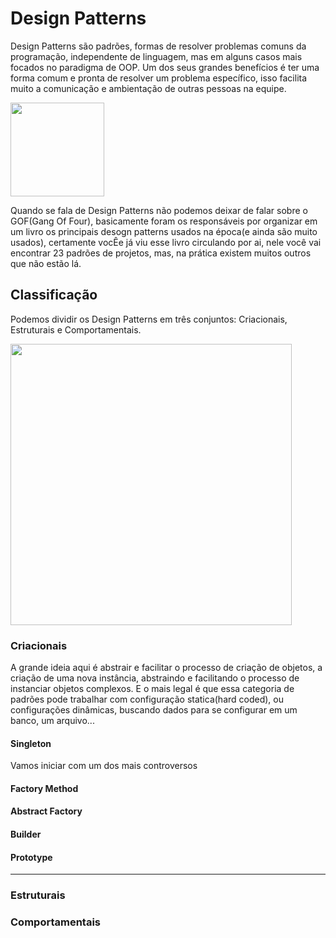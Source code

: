 # Design Patterns

Design Patterns são padrões, formas de resolver problemas comuns da programação, independente de linguagem, mas em alguns casos mais focados no paradigma de OOP. Um dos seus grandes benefícios é ter uma forma comum e pronta de resolver um problema específico, isso facilita muito a comunicação e ambientação de outras pessoas na equipe.

<img src="https://springframework.guru/wp-content/uploads/2015/04/9780201633610.jpg" width="150px"></img>

Quando se fala de Design Patterns não podemos deixar de falar sobre o GOF(Gang Of Four), basicamente foram os responsáveis por organizar em um livro os principais desogn patterns usados na época(e ainda são muito usados), certamente vocÊe já viu esse livro circulando por ai, nele você vai encontrar 23 padrões de projetos, mas, na prática existem muitos outros que não estão lá.

## Classificação

Podemos dividir os Design Patterns em três conjuntos: Criacionais, Estruturais e Comportamentais.

<img src="https://res.cloudinary.com/practicaldev/image/fetch/s--kCLRYrmn--/c_limit%2Cf_auto%2Cfl_progressive%2Cq_auto%2Cw_880/https://www.lambdatest.com/blog/wp-content/uploads/2021/03/Behavioral-Design-Patterns.png" width="450px"></img>

### Criacionais

A grande ideia aqui é abstrair e facilitar o processo de criação de objetos, a criação de uma nova instância, abstraindo e facilitando o processo de instanciar objetos complexos. E o mais legal é que essa categoria de padrões pode trabalhar com configuração statica(hard coded), ou configurações dinâmicas, buscando dados para se configurar em um banco, um arquivo...

#### Singleton

Vamos iniciar com um dos mais controversos
#### Factory Method

#### Abstract Factory

#### Builder

#### Prototype

---

### Estruturais

### Comportamentais
